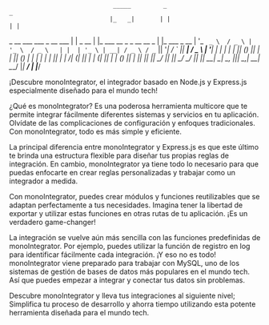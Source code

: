                                  _____         _                              _
                                |_   _|       | |                            | |
 _ __ ___    ___   _ __    ___    | |   _ __  | |_   ___   __ _  _ __   __ _ | |_   ___   _ __
| '_ ` _ \  / _ \ | '_ \  / _ \   | |  | '_ \ | __| / _ \ / _` || '__| / _` || __| / _ \ | '__|
| | | | | || (_) || | | || (_) | _| |_ | | | || |_ |  __/| (_| || |   | (_| || |_ | (_) || |
|_| |_| |_| \___/ |_| |_| \___/  \___/ |_| |_| \__| \___| \__, ||_|    \__,_| \__| \___/ |_|
                                                           __/ |
                                                          |___/



¡Descubre monoIntegrator, el integrador basado en Node.js y Express.js especialmente diseñado para el mundo tech!

¿Qué es monoIntegrator? Es una poderosa herramienta multicore que te permite integrar fácilmente diferentes sistemas y servicios en tu aplicación. Olvídate de las complicaciones de configuración y enfoques tradicionales. Con monoIntegrator, todo es más simple y eficiente.

La principal diferencia entre monoIntegrator y Express.js es que este último te brinda una estructura flexible para diseñar tus propias reglas de integración. En cambio, monoIntegrator ya tiene todo lo necesario para que puedas enfocarte en crear reglas personalizadas y trabajar como un integrador a medida.

Con monoIntegrator, puedes crear módulos y funciones reutilizables que se adaptan perfectamente a tus necesidades. Imagina tener la libertad de exportar y utilizar estas funciones en otras rutas de tu aplicación. ¡Es un verdadero game-changer!

La integración se vuelve aún más sencilla con las funciones predefinidas de monoIntegrator. Por ejemplo, puedes utilizar la función de registro en log para identificar fácilmente cada integración. 
¡Y eso no es todo! monoIntegrator viene preparado para trabajar con MySQL, uno de los sistemas de gestión de bases de datos más populares en el mundo tech. Así que puedes empezar a integrar y conectar tus datos sin problemas.

Descubre monoIntegrator y lleva tus integraciones al siguiente nivel; Simplifica tu proceso de desarrollo y ahorra tiempo utilizando esta potente herramienta diseñada para el mundo tech.